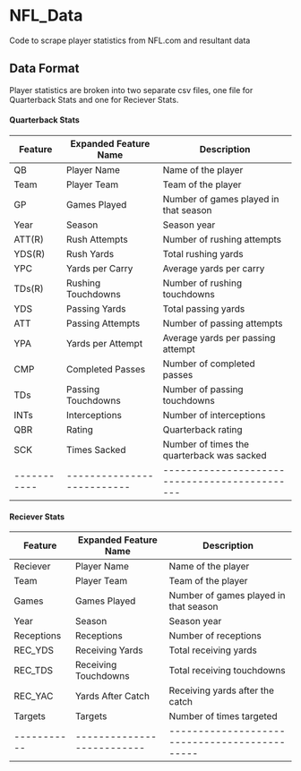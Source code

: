 # NFL_Data
Code to scrape player statistics from NFL.com and resultant data

## Data Format

Player statistics are broken into two separate csv files, one file for Quarterback Stats and one for Reciever Stats.

#### Quarterback Stats

| Feature   | Expanded Feature Name   | Description                                 |
|-----------|-------------------------|---------------------------------------------|
| QB        | Player Name             | Name of the player                          |
| Team      | Player Team             | Team of the player                          |
| GP        | Games Played            | Number of games played in that season       |
| Year      | Season                  | Season year                                 |
| ATT(R)    | Rush Attempts           | Number of rushing attempts                  |
| YDS(R)    | Rush Yards              | Total rushing yards                         |
| YPC       | Yards per Carry         | Average yards per carry                     |
| TDs(R)    | Rushing Touchdowns      | Number of rushing touchdowns                |
| YDS       | Passing Yards           | Total passing yards                         |
| ATT       | Passing Attempts        | Number of passing attempts                  |
| YPA       | Yards per Attempt       | Average yards per passing attempt           |
| CMP       | Completed Passes        | Number of completed passes                  |
| TDs       | Passing Touchdowns      | Number of passing touchdowns                |
| INTs      | Interceptions           | Number of interceptions                     |
| QBR       | Rating                  | Quarterback rating                          |
| SCK       | Times Sacked            | Number of times the quarterback was sacked  |
|-----------|--------------------------|---------------------------------------------|

#### Reciever Stats

| Feature   | Expanded Feature Name    | Description                                 |
|-----------|--------------------------|---------------------------------------------|
| Reciever  | Player Name              | Name of the player                          |
| Team      | Player Team              | Team of the player                          |
| Games     | Games Played             | Number of games played in that season       |
| Year      | Season                   | Season year                                 |
| Receptions| Receptions               | Number of receptions                        |
| REC_YDS   | Receiving Yards          | Total receiving yards                       |
| REC_TDS   | Receiving Touchdowns     | Total receiving touchdowns                  |
| REC_YAC   | Yards After Catch        | Receiving yards after the catch             |
| Targets   | Targets                  | Number of times targeted                    |
|-----------|--------------------------|---------------------------------------------|


